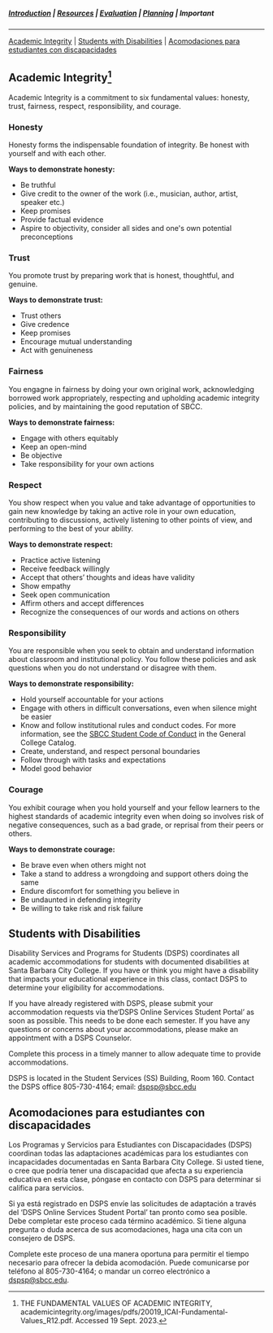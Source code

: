##### [Introduction](introduction) | [Resources](resources) | [Evaluation](evaluation) | [Planning](planning) | Important
***
[Academic Integrity](#academic-integrity) | [Students with Disabilities](#students-with-disabilities) | [Acomodaciones para estudiantes con discapacidades](#students-with-disabilities) 

## Academic Integrity[^1]
Academic Integrity is a commitment to six fundamental values: honesty, trust, fairness, respect, responsibility, and courage.

### Honesty
Honesty forms the indispensable foundation of integrity. Be honest with yourself and with each other.    

**Ways to demonstrate honesty:**

-   Be truthful
-   Give credit to the owner of the work (i.e., musician, author, artist, speaker etc.)
-   Keep promises
-   Provide factual evidence
-   Aspire to objectivity, consider all sides and one's own potential preconceptions

### Trust
You promote trust by preparing work that is honest, thoughtful, and genuine.

**Ways to demonstrate trust:**

-   Trust others
-   Give credence
-   Keep promises
-   Encourage mutual understanding
-   Act with genuineness

### Fairness
You engagne in fairness by doing your own original work, acknowledging borrowed work appropriately, respecting and upholding academic integrity policies, and by maintaining the good reputation of SBCC.

**Ways to demonstrate fairness:**

-   Engage with others equitably
-   Keep an open-mind
-   Be objective
-   Take responsibility for your own actions

### Respect
You show respect when you value and take advantage of opportunities to gain new knowledge by taking an active role in your own education, contributing to discussions, actively listening to other points of view, and performing to the best of your ability.

**Ways to demonstrate respect:**

-   Practice active listening
-   Receive feedback willingly
-   Accept that others’ thoughts and ideas have validity
-   Show empathy
-   Seek open communication
-   Affirm others and accept differences
-   Recognize the consequences of our words and actions on others

### Responsibility
You are responsible when you seek to obtain and understand information about classroom and institutional policy. You follow these policies and ask questions when you do not understand or disagree with them.

**Ways to demonstrate responsibility:**

-   Hold yourself accountable for your actions
-   Engage with others in difficult conversations, even when silence might be easier
-   Know and follow institutional rules and conduct codes. For more information, see the 
<a href="http://www.sbcc.edu/safety/standards_of_conduct.php" target="_blank">SBCC Student Code of Conduct</a> in the General College Catalog. 
-   Create, understand, and respect personal boundaries
-   Follow through with tasks and expectations
-   Model good behavior

### Courage
You exhibit courage when you hold yourself and your fellow learners to the highest standards of academic integrity even when doing so involves risk of negative consequences, such as a bad grade, or reprisal from their peers or others.

**Ways to demonstrate courage:**

-   Be brave even when others might not
-   Take a stand to address a wrongdoing and support others doing the same
-   Endure discomfort for something you believe in
-   Be undaunted in defending integrity
-   Be willing to take risk and risk failure

[^1]:THE FUNDAMENTAL VALUES OF ACADEMIC INTEGRITY, academicintegrity.org/images/pdfs/20019_ICAI-Fundamental-Values_R12.pdf. Accessed 19 Sept. 2023.   


## Students with Disabilities
Disability Services and Programs for Students (DSPS) coordinates all academic accommodations for students with documented disabilities at Santa Barbara City College. If you have or think you might have a disability that impacts your educational experience in this class, contact DSPS to determine your eligibility for accommodations.

If you have already registered with DSPS, please submit your accommodation requests via the‘DSPS Online Services Student Portal’ as soon as possible. This needs to be done each semester. If you have any questions or concerns about your accommodations, please make an appointment with a DSPS Counselor.

Complete this process in a timely manner to allow adequate time to provide accommodations.

DSPS is located in the Student Services (SS) Building, Room 160. 
Contact the DSPS office 805-730-4164; email: [dspsp@sbcc.edu](mailto:dsps@sbcc.edu)   

## Acomodaciones para estudiantes con discapacidades
Los Programas y Servicios para Estudiantes con Discapacidades (DSPS) coordinan todas las adaptaciones académicas para los estudiantes con incapacidades documentadas en Santa Barbara City College. Si usted tiene, o cree que podría tener una discapacidad que afecta a su experiencia educativa en esta clase, póngase en contacto con DSPS para determinar si califica para servicios. 

Si ya está registrado en DSPS envíe las solicitudes de adaptación a través del ‘DSPS Online Services Student Portal’ tan pronto como sea posible. Debe completar este proceso cada término académico. Si tiene alguna pregunta o duda acerca de sus acomodaciones, haga una cita con un consejero de DSPS. 

Complete este proceso de una manera oportuna para permitir el tiempo necesario para ofrecer la debida acomodación.
Puede comunicarse por teléfono al 805-730-4164; o mandar un correo electrónico a [dspsp@sbcc.edu](mailto:dsps@sbcc.edu).
